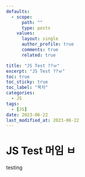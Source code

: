 ```yaml
---
defaults:
  - scope:
      path: ""
      type: posts
    values:
      layout: single
      author_profile: true
      comments: true
      related: true

title: "JS Test ??ㅂ"
excerpt: "JS Test ??ㅂ"
toc: true
toc_sticky: true
toc_label: "목차"
categories:
  - JS
tags:
  - [JS]
date: 2023-06-22
last_modified_at: 2023-06-22
---
```

# JS Test 머임 ㅂ

testing

```cpp
```